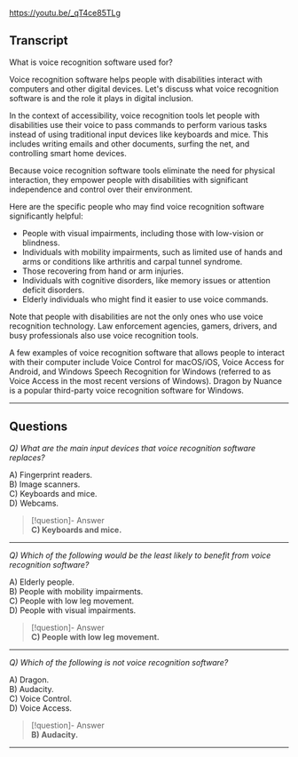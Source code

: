 https://youtu.be/_qT4ce85TLg

## Transcript
What is voice recognition software used for?

Voice recognition software helps people with disabilities interact with computers and other digital devices. Let's discuss what voice recognition software is and the role it plays in digital inclusion.

In the context of accessibility, voice recognition tools let people with disabilities use their voice to pass commands to perform various tasks instead of using traditional input devices like keyboards and mice. This includes writing emails and other documents, surfing the net, and controlling smart home devices.

Because voice recognition software tools eliminate the need for physical interaction, they empower people with disabilities with significant independence and control over their environment.

Here are the specific people who may find voice recognition software significantly helpful:

*   People with visual impairments, including those with low-vision or blindness.
*   Individuals with mobility impairments, such as limited use of hands and arms or conditions like arthritis and carpal tunnel syndrome.
*   Those recovering from hand or arm injuries.
*   Individuals with cognitive disorders, like memory issues or attention deficit disorders.
*   Elderly individuals who might find it easier to use voice commands.

Note that people with disabilities are not the only ones who use voice recognition technology. Law enforcement agencies, gamers, drivers, and busy professionals also use voice recognition tools.

A few examples of voice recognition software that allows people to interact with their computer include Voice Control for macOS/iOS, Voice Access for Android, and Windows Speech Recognition for Windows (referred to as Voice Access in the most recent versions of Windows). Dragon by Nuance is a popular third-party voice recognition software for Windows.

---
## Questions
*Q) What are the main input devices that voice recognition software replaces?*

A) Fingerprint readers.  
B) Image scanners.  
C) Keyboards and mice.  
D) Webcams.  

> [!question]- Answer  
> **C) Keyboards and mice.**  

---

*Q) Which of the following would be the least likely to benefit from voice recognition software?*

A) Elderly people.  
B) People with mobility impairments.  
C) People with low leg movement.  
D) People with visual impairments.  

> [!question]- Answer  
> **C) People with low leg movement.**  

---

*Q) Which of the following is not voice recognition software?*

A) Dragon.  
B) Audacity.  
C) Voice Control.  
D) Voice Access.  

> [!question]- Answer  
> **B) Audacity.**  

---